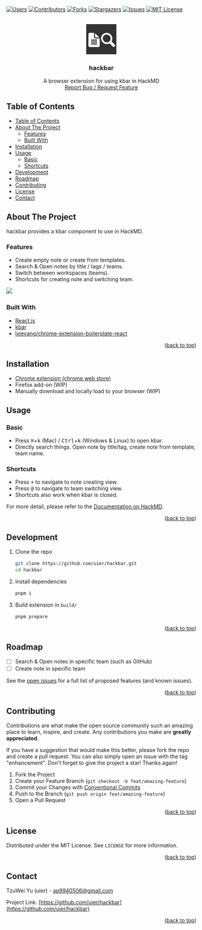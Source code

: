 <div id="top"></div>

[![Users][chrome-user-shield]][chrome-user-url]
[![Contributors][contributors-shield]][contributors-url]
[![Forks][forks-shield]][forks-url]
[![Stargazers][stars-shield]][stars-url]
[![Issues][issues-shield]][issues-url]
[![MIT License][license-shield]][license-url]

<br />
<div align="center">
  <a href="https://github.com/uier/hackbar">
    <img src="src/assets/img/icon-128.png" alt="Logo" width="80" height="80">
  </a>
  <h3 align="center">hackbar</h3>
  <p align="center">
    A browser extension for using kbar in HackMD
    <br />
    <a href="https://github.com/uier/hackbar/issues">Report Bug / Request Feature</a>
  </p>
</div>

## Table of Contents

- [Table of Contents](#table-of-contents)
- [About The Project](#about-the-project)
  - [Features](#features)
  - [Built With](#built-with)
- [Installation](#installation)
- [Usage](#usage)
  - [Basic](#basic)
  - [Shortcuts](#shortcuts)
- [Development](#development)
- [Roadmap](#roadmap)
- [Contributing](#contributing)
- [License](#license)
- [Contact](#contact)

## About The Project

hackbar provides a kbar component to use in HackMD.

### Features

-   Create empty note or create from templates.
-   Search & Open notes by title / tags / teams.
-   Switch between workspaces (teams).
-   Shortcuts for creating note and switching team.

![](demo/hackbar-demo.gif)

### Built With

-   [React.js](https://reactjs.org/)
-   [kbar](https://kbar.vercel.app/)
-   [lxieyang/chrome-extension-boilerplate-react](https://github.com/lxieyang/chrome-extension-boilerplate-react)

<p align="right">(<a href="#top">back to top</a>)</p>

## Installation

-   [Chrome extension (chrome web store)](https://chrome.google.com/webstore/detail/hackbar/algbkiepdpcjnhgagoddfcicdeaiimba)
-   Firefox add-on (WIP)
-   Manually download and locally load to your browser (WIP)

## Usage

### Basic

-   Press <kbd>⌘</kbd>+<kbd>k</kbd> (Mac) / <kbd>Ctrl</kbd>+<kbd>k</kbd> (Windows & Linux) to open kbar.
-   Directly search things. Open note by title/tag, create note from template, team name.

### Shortcuts

-   Press <kbd>+</kbd> to navigate to note creating view.
-   Press <kbd>@</kbd> to navigate to team switching view.
-   Shortcuts also work when kbar is closed.

For more detail, please refer to the [Documentation on HackMD](https://hackmd.io/@uier/hackbar).

<p align="right">(<a href="#top">back to top</a>)</p>

## Development

1. Clone the repo
    ```sh
    git clone https://github.com/uier/hackbar.git
    cd hackbar
    ```
2. Install dependencies
    ```sh
    pnpm i
    ```
3. Build extension in `build/`
    ```sh
    pnpm prepare
    ```

<p align="right">(<a href="#top">back to top</a>)</p>

## Roadmap

-   [ ] Search & Open notes in specific team (such as GitHub)
-   [ ] Create note in specific team

See the [open issues](https://github.com/uier/hackbar/issues) for a full list of proposed features (and known issues).

<p align="right">(<a href="#top">back to top</a>)</p>

## Contributing

Contributions are what make the open source community such an amazing place to learn, inspire, and create. Any contributions you make are **greatly appreciated**.

If you have a suggestion that would make this better, please fork the repo and create a pull request. You can also simply open an issue with the tag "enhancement".
Don't forget to give the project a star! Thanks again!

1. Fork the Project
2. Create your Feature Branch (`git checkout -b feat/amazing-feature`)
3. Commit your Changes with [Conventional Commits](https://www.conventionalcommits.org/en/v1.0.0/)
4. Push to the Branch (`git push origin feat/amazing-feature`)
5. Open a Pull Request

<p align="right">(<a href="#top">back to top</a>)</p>

## License

Distributed under the MIT License. See `LICENSE` for more information.

<p align="right">(<a href="#top">back to top</a>)</p>

## Contact

TzuWei Yu (uier) - ap9940506@gmail.com

Project Link: [https://github.com/uier/hackbar](https://github.com/uier/hackbar)

<p align="right">(<a href="#top">back to top</a>)</p>

<!-- MARKDOWN LINKS & IMAGES -->
<!-- https://www.markdownguide.org/basic-syntax/#reference-style-links -->

[chrome-user-shield]: https://img.shields.io/chrome-web-store/users/algbkiepdpcjnhgagoddfcicdeaiimba?style=for-the-badge
[chrome-user-url]: https://chrome.google.com/webstore/detail/hackbar/algbkiepdpcjnhgagoddfcicdeaiimba
[contributors-shield]: https://img.shields.io/github/contributors/uier/hackbar.svg?style=for-the-badge
[contributors-url]: https://github.com/uier/hackbar/graphs/contributors
[forks-shield]: https://img.shields.io/github/forks/uier/hackbar.svg?style=for-the-badge
[forks-url]: https://github.com/uier/hackbar/network/members
[stars-shield]: https://img.shields.io/github/stars/uier/hackbar.svg?style=for-the-badge
[stars-url]: https://github.com/uier/hackbar/stargazers
[issues-shield]: https://img.shields.io/github/issues/uier/hackbar.svg?style=for-the-badge
[issues-url]: https://github.com/uier/hackbar/issues
[license-shield]: https://img.shields.io/github/license/uier/hackbar.svg?style=for-the-badge
[license-url]: https://github.com/uier/hackbar/blob/master/LICENSE
